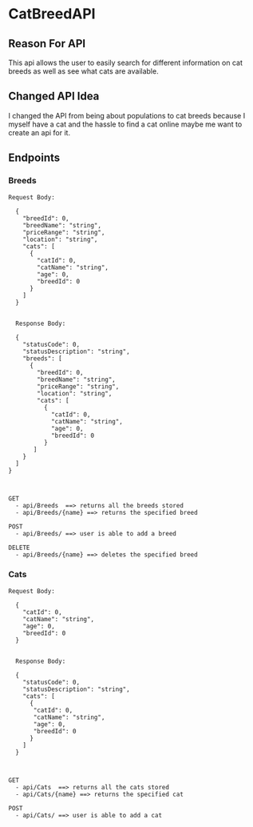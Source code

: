 # CatBreedAPI

## Reason For API
This api allows the user to easily search for different information on cat breeds as well as see what cats are available.

## Changed API Idea
I changed the API from being about populations to cat breeds because I myself have a cat and the hassle to find a cat online maybe me want to create an api for it.

## Endpoints

### Breeds
    
    Request Body:
      
      {
        "breedId": 0,
        "breedName": "string",
        "priceRange": "string",
        "location": "string",
        "cats": [
          {
            "catId": 0,
            "catName": "string",
            "age": 0,
            "breedId": 0
          }
        ]
      }
      
      
      Response Body:
      
      {
        "statusCode": 0,
        "statusDescription": "string",
        "breeds": [
          {
            "breedId": 0,
            "breedName": "string",
            "priceRange": "string",
            "location": "string",
            "cats": [
              {
                "catId": 0,
                "catName": "string",
                "age": 0,
                "breedId": 0
              }
           ]
        }
      ]
    }
    
    
    
    GET
      - api/Breeds  ==> returns all the breeds stored
      - api/Breeds/{name} ==> returns the specified breed
      
    POST
      - api/Breeds/ ==> user is able to add a breed
    
    DELETE
      - api/Breeds/{name} ==> deletes the specified breed
      
### Cats
    
    Request Body:
      
      {
        "catId": 0,
        "catName": "string",
        "age": 0,
        "breedId": 0
      }
      
      
      Response Body:
      
      {
        "statusCode": 0,
        "statusDescription": "string",
        "cats": [
          {
           "catId": 0,
           "catName": "string",
           "age": 0,
           "breedId": 0
          }
        ]
      }
    
    
    
    GET
      - api/Cats  ==> returns all the cats stored
      - api/Cats/{name} ==> returns the specified cat
      
    POST
      - api/Cats/ ==> user is able to add a cat
    
      
     
      
      

